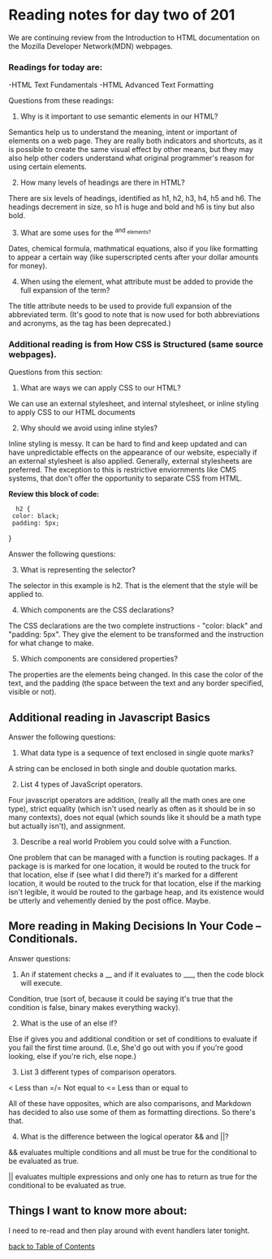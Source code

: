 # Reading notes for day two of 201

We are continuing review from the Introduction to HTML documentation on the Mozilla Developer Network(MDN) webpages.

### Readings for today are:

-HTML Text Fundamentals
-HTML Advanced Text Formatting

Questions from these readings:

1. Why is it important to use semantic elements in our HTML?

Semantics help us to understand the meaning, intent or important of elements on a web page. They are really both indicators and shortcuts, as it is possible to create the same visual effect by other means, but they may also help other coders understand what  original programmer's reason for using certain elements.

2. How many levels of headings are there in HTML?

There are six levels of headings, identified as h1, h2, h3, h4, h5 and h6. The headings decrement in size, so h1 is huge and bold and h6 is tiny but also bold.

3. What are some uses for the <sup> and <sub> elements?

Dates, chemical formula, mathmatical equations, also if you like formatting to appear a certain way (like superscripted cents after your dollar amounts for money).

4. When using the <abbr> element, what attribute must be added to provide the full expansion of the term?

The title attribute needs to be used to provide full expansion of the abbreviated term. (It's good to note that <abbr> is now used for both abbreviations and acronyms, as the <acronym> tag has been deprecated.)

### Additional reading is from How CSS is Structured (same source webpages).

Questions from this section:

1. What are ways we can apply CSS to our HTML?

We can use an external stylesheet, and internal stylesheet, or inline styling to apply CSS to our HTML documents

2. Why should we avoid using inline styles?

Inline styling is messy. It can be hard to find and keep updated and can have unpredictable effects on the appearance of our website, especially if an external stylesheet is also applied. Generally, external stylesheets are preferred. The exception to this is restrictive enviornments like CMS systems, that don't offer the opportunity to separate CSS from HTML.

**Review this block of code:**

      h2 {
     color: black;
     padding: 5px;
   }

Answer the following questions:

3. What is representing the selector? 

The selector in this example is h2. That is the element that the style will be applied to.

4. Which components are the CSS declarations?

The CSS declarations are the two complete instructions - "color: black" and "padding: 5px". They give the element to be transformed and the instruction for what change to make.  

5. Which components are considered properties?

The properties are the elements being changed. In this case the color of the text, and the padding (the space between the text and any border specified, visible or not). 

## Additional reading in Javascript Basics

Answer the following questions:

1. What data type is a sequence of text enclosed in single quote marks?

A string can be enclosed in both single and double quotation marks.

2. List 4 types of JavaScript operators.

Four javascript operators are addition, (really all the math ones are one type), strict equality (which isn't used nearly as often as it should be in so many contexts), does not equal (which sounds like it should be a math type but actually isn't), and assignment.

3. Describe a real world Problem you could solve with a Function.

One problem that can be managed with a function is routing packages. If a package is is marked for one location, it would be routed to the truck for that location, else if (see what I did there?) it's marked for a different location, it would be routed to the truck for that location, else if the marking isn't legible, it would be routed to the garbage heap, and its existence would be utterly and vehemently denied by the post office. Maybe.

## More reading in Making Decisions In Your Code – Conditionals.

Answer questions:

1. An if statement checks a __ and if it evaluates to ___, then the code block will execute.

Condition, true (sort of, because it could be saying it's true that the condition is false, binary makes everything wacky).

2. What is the use of an else if?

Else if gives you and additional condition or  set of conditions to evaluate if you fail the first time around. (I.e, She'd go out with you if you're good looking, else if you're rich, else nope.)

3. List 3 different types of comparison operators.


< Less than
=/= Not equal to
<= Less than or equal to

All of these have opposites, which are also comparisons, and Markdown has decided to also use some of them as formatting directions. So there's that.

4. What is the difference between the logical operator && and ||?

&& evaluates multiple conditions and all must be true for the conditional to be evaluated as true.

|| evaluates multiple expressions and only one has to return as true for the conditional to be evaluated as true.

## Things I want to know more about:

I need to re-read and then play around with event handlers later tonight. 

[back to Table of Contents](./README.md)